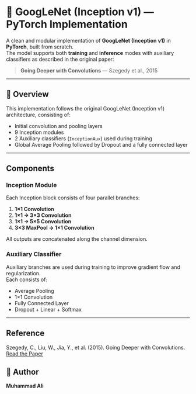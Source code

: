 # 🧠 GoogLeNet (Inception v1) — PyTorch Implementation

A clean and modular implementation of **GoogLeNet (Inception v1)** in **PyTorch**, built from scratch.  
The model supports both **training** and **inference** modes with auxiliary classifiers as described in the original paper:

> **Going Deeper with Convolutions** — Szegedy et al., 2015

---

## 🚀 Overview

This implementation follows the original GoogLeNet (Inception v1) architecture, consisting of:

- Initial convolution and pooling layers  
- 9 Inception modules  
- 2 Auxiliary classifiers (`InceptionAux`) used during training  
- Global Average Pooling followed by Dropout and a fully connected layer  

---

## Components

### Inception Module
Each Inception block consists of four parallel branches:

1. **1×1 Convolution**  
2. **1×1 → 3×3 Convolution**  
3. **1×1 → 5×5 Convolution**  
4. **3×3 MaxPool → 1×1 Convolution**

All outputs are concatenated along the channel dimension.

### Auxiliary Classifier
Auxiliary branches are used during training to improve gradient flow and regularization.  
Each consists of:
- Average Pooling  
- 1×1 Convolution  
- Fully Connected Layer  
- Dropout + Linear + Softmax

---
## Reference
Szegedy, C., Liu, W., Jia, Y., et al. (2015). Going Deeper with Convolutions.
[Read the Paper](https://arxiv.org/abs/1409.4842)


## 👤 Author
**Muhammad Ali**

